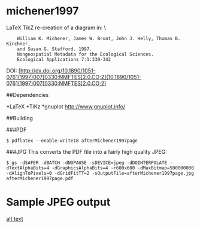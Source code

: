 # michener1997
LaTeX TikZ re-creation of a diagram in: \\
```
    William K. Michener, James W. Brunt, John J. Helly, Thomas B. Kirchner,
    and Susan G. Stafford. 1997.
    Nongeospatial Metadata for the Ecological Sciences.
    Ecological Applications 7:1:330-342
```     
DOI: [http://dx.doi.org/10.1890/1051-0761(1997)007[0330:NMFTES]2.0.CO;2](10.1890/1051-0761(1997)007[0330:NMFTES]2.0.CO;2)


##Dependencies

*LaTeX
*TiKz
*gnuplot http://www.gnuplot.info/

##Building

###PDF

```
$ pdflatex --enable-write18 afterMichener1997page
```

###JPG
This converts the PDF file into a fairly high quality JPEG:
```
$ gs -dSAFER -dBATCH -dNOPAUSE -sDEVICE=jpeg -dDOINTERPOLATE -dTextAlphaBits=4 -dGraphicsAlphaBits=4 -r600x600 -dMaxBitmap=500000000 -dAlignToPixels=0 -dGridFitTT=2 -sOutputFile=afterMichener1997page.jpg afterMichener1997page.pdf
```

# Sample JPEG output


[alt text](https://raw.githubusercontent.com/gnewton/michener1997/master/afterMichener1997page.jpg)
